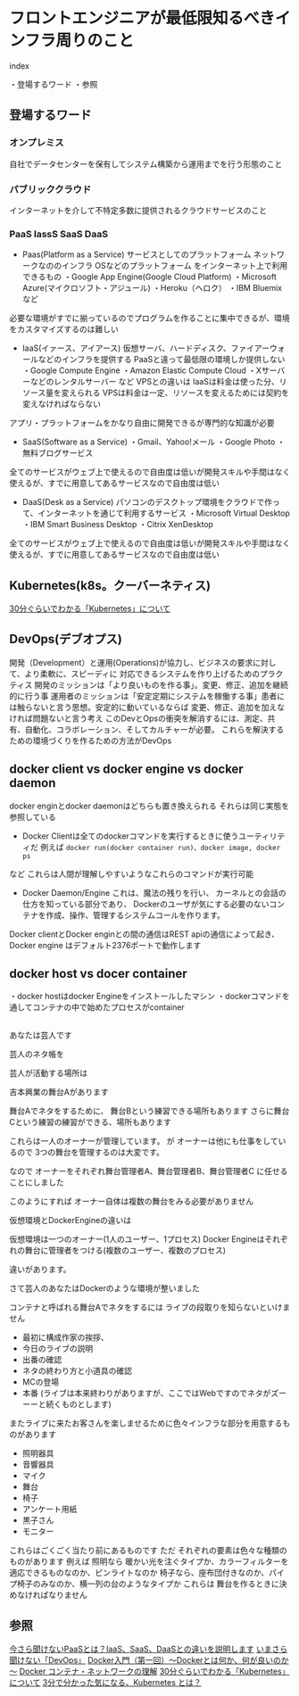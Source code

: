 # フロントエンジニアが最低限知るべきインフラ周りのこと

index

・登場するワード
・参照

## 登場するワード

### オンプレミス
自社でデータセンターを保有してシステム構築から運用までを行う形態のこと

### パブリッククラウド
インターネットを介して不特定多数に提供されるクラウドサービスのこと

### PaaS lassS SaaS DaaS

- Paas(Platform as a Service)
サービスとしてのプラットフォーム
ネットワークなののインフラ
OSなどのプラットフォーム
をインターネット上で利用できるもの
・Google App Engine(Google Cloud Platform)
・Microsoft Azure(マイクロソフト・アジュール)
・Heroku（ヘロク）
・IBM Bluemix
など

必要な環境がすでに揃っているのでプログラムを作ることに集中できるが、環境をカスタマイズするのは難しい


- IaaS(イァース、アイアース)
仮想サーバ、ハードディスク、ファイアーウォールなどのインフラを提供する
PaaSと違って最低限の環境しか提供しない
・Google Compute Engine
・Amazon Elastic Compute Cloud
・Xサーバーなどのレンタルサーバー
など
VPSとの違いは
IaaSは料金は使った分、リソース量を変えられる
VPSは料金は一定、リソースを変えるためには契約を変えなければならない

アプリ・プラットフォームをかなり自由に開発できるが専門的な知識が必要

- SaaS(Software as a Service)
・Gmail、Yahoo!メール
・Google Photo
・無料ブログサービス

全てのサービスがウェブ上で使えるので自由度は低いが開発スキルや手間はなく使えるが、すでに用意してあるサービスなので自由度は低い


- DaaS(Desk as a Service)
パソコンのデスクトップ環境をクラウドで作って、インターネットを通じて利用するサービス
・Microsoft Virtual Desktop
・IBM Smart Business Desktop
・Citrix XenDesktop

全てのサービスがウェブ上で使えるので自由度は低いが開発スキルや手間はなく使えるが、すでに用意してあるサービスなので自由度は低い


## Kubernetes(k8s。クーバーネティス)
[30分ぐらいでわかる「Kubernetes」について](https://www.slideshare.net/YuyaOhara/30kubernetes-81054893)

## DevOps(デブオプス)
開発（Development）と運用(Operations)が協力し、ビジネスの要求に対して、より柔軟に、スピーディに
対応できるシステムを作り上げるためのプラクティス
開発のミッションは「より良いものを作る事」。変更、修正、追加を継続的に行う事
運用者のミッションは「安定定期にシステムを稼働する事」患者には触らないと言う思想。安定的に動いているならば
変更、修正、追加を加えなければ問題ないと言う考え
このDevとOpsの衝突を解消するには、測定、共有、自動化、コラボレーション、そしてカルチャーが必要。
これらを解決するための環境づくりを作るための方法がDevOps


## docker client vs docker engine vs docker daemon
docker enginとdocker daemonはどちらも置き換えられる
それらは同じ実態を参照している

- Docker Clientは全てのdockerコマンドを実行するときに使うユーティリティだ
例えば ```docker run(docker container run)、docker image, docker ps```

など
これらは人間が理解しやすいようなこれらのコマンドが実行可能

- Docker Daemon/Engine
これは、魔法の残りを行い、
カーネルとの会話の仕方を知っている部分であり、
Dockerのユーザが気にする必要のないコンテナを作成、操作、管理するシステムコールを作ります。

Docker clientとDocker enginとの間の通信はREST apiの通信によって起き、
Docker engine はデフォルト2376ポートで動作します


## docker host vs docer container
・docker hostはdocker Engineをインストールしたマシン
・dockerコマンドを通してコンテナの中で始めたプロセスがcontainer



##

あなたは芸人です

芸人のネタ帳を

芸人が活動する場所は

吉本興業の舞台Aがあります

舞台Aでネタをするために、
舞台Bという練習できる場所もあります
さらに舞台Cという練習の練習ができる、場所もあります

これらは一人のオーナーが管理しています。
が
オーナーは他にも仕事をしているので
3つの舞台を管理するのは大変です。

なので
オーナーをそれぞれ舞台管理者A、舞台管理者B、舞台管理者C
に任せることにしました

このようにすれば
オーナー自体は複数の舞台をみる必要がありません

仮想環境とDockerEngineの違いは

仮想環境は一つのオーナー(1人のユーザー、1プロセス)
Docker Engineはそれぞれの舞台に管理者をつける(複数のユーザー、複数のプロセス)

違いがあります。

さて芸人のあなたはDockerのような環境が整いました

コンテナと呼ばれる舞台Aでネタをするには
ライブの段取りを知らないといけません

- 最初に構成作家の挨拶、
- 今日のライブの説明
- 出番の確認
- ネタの終わり方と小道具の確認
- MCの登場
- 本番
(ライブは本来終わりがありますが、ここではWebですのでネタがズーーーと続くものとします)

またライブに来たお客さんを楽しませるために色々インフラな部分を用意するものがあります

- 照明器具
- 音響器具
- マイク
- 舞台
- 椅子
- アンケート用紙
- 黒子さん
- モニター

これらはごくごく当たり前にあるものです
ただ
それぞれの要素は色々な種類のものがあります
例えば
照明なら
暖かい光を注ぐタイプか、カラーフィルターを適応できるものなのか、ピンライトなのか
椅子なら、座布団付きなのか、パイプ椅子のみなのか、横一列の台のようなタイプか
これらは
舞台を作るときに決めなければなりません
































## 参照
[今さら聞けないPaaSとは？IaaS、SaaS、DaaSとの違いを説明します](https://ec-orange.jp/ec-media/?p=18343)
[いまさら聞けない「DevOps」](http://www.atmarkit.co.jp/ait/articles/1307/02/news002.html)
[Docker入門（第一回）～Dockerとは何か、何が良いのか～](https://knowledge.sakura.ad.jp/13265/)
[Docker コンテナ・ネットワークの理解](http://docs.docker.jp/engine/userguide/networking/dockernetworks.html)
[30分ぐらいでわかる「Kubernetes」について](https://www.slideshare.net/YuyaOhara/30kubernetes-81054893)
[3分で分かった気になる、Kubernetes とは？](https://qiita.com/r548/items/e6d1e4dcfdd9f8a7874d)


